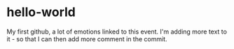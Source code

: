 # hello-world
My first github, a lot of emotions linked to this event.
I'm adding more text to it - so that I can then add more comment in the commit.
